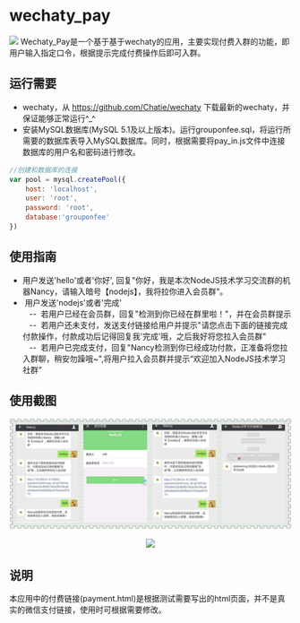 # wechaty_pay
![](https://raw.githubusercontent.com/chatie/wechaty/master/image/wechaty-logo-en.png)
  Wechaty_Pay是一个基于基于wechaty的应用，主要实现付费入群的功能，即用户输入指定口令，根据提示完成付费操作后即可入群。<br/>
## 运行需要
*  wechaty，从 https://github.com/Chatie/wechaty 下载最新的wechaty，并保证能够正常运行^_^<br/>
*  安装MySQL数据库(MySQL 5.1及以上版本)。运行grouponfee.sql，将运行所需要的数据库表导入MySQL数据库。同时，根据需要将pay_in.js文件中连接数据库的用户名和密码进行修改。<br/>
```javascript
//创建和数据库的连接
var pool = mysql.createPool({
    host: 'localhost',
    user: 'root',
    password: 'root',
    database:'grouponfee'
})
```
## 使用指南
*  用户发送'hello'或者'你好', 回复"你好，我是本次NodeJS技术学习交流群的机器Nancy，请输入暗号【nodejs】，我将拉你进入会员群"。<br/>
*  用户发送'nodejs'或者'完成'<br/>
    --  若用户已经在会员群，回复"检测到你已经在群里啦！"，并在会员群提示<br/>
    --  若用户还未支付，发送支付链接给用户并提示"请您点击下面的链接完成付款操作，付款成功后记得回复我'完成'哦，之后我好将您拉入会员群"<br/>
    --  若用户已完成支付，回复"Nancy检测到你已经成功付款，正准备将您拉入群聊，稍安勿躁哦~",将用户拉入会员群并提示“欢迎加入NodeJS技术学习社群”<br/>
## 使用截图
![](https://github.com/baiyung/wechaty_pay/blob/master/image/使用流程.jpg)
<div align="center">
<a href="https://v.qq.com/x/page/c0516j6uph7.html"><img src="https://raw.githubusercontent.com/chatie/wechaty/master/image/wechaty-logo-en.png" border=0 width="60%"></a>
</div>

## 说明
本应用中的付费链接(payment.html)是根据测试需要写出的html页面，并不是真实的微信支付链接，使用时可根据需要修改。
